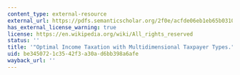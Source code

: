 ```yaml
---
content_type: external-resource
external_url: https://pdfs.semanticscholar.org/2f0e/acfde06eb1eb65b03108f5c6f17b72b3b59d.pdf
has_external_license_warning: true
license: https://en.wikipedia.org/wiki/All_rights_reserved
status: ''
title: '"Optimal Income Taxation with Multidimensional Taxpayer Types." (PDF)'
uid: be345072-1c35-42f3-a30a-d6bb398a6afe
wayback_url: ''
---
```

